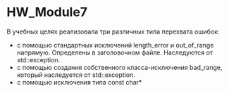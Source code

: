 # HW_Module7
В учебных целях реализовала три различных типа перехвата ошибок:
- с помощью стандартных исключений length_error и out_of_range напрямую. Определены в заголовочном файле. Наследуются от std::exception.
- с помощью создания собственного класса-исключения bad_range, который наследуется от std::exception.
- с помощью исключения типа const char*

